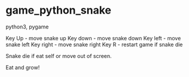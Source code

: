# game_python_snake

python3, pygame

Key Up - move snake up
Key down - move snake down
Key left - move snake left
Key right - move snake right
Key R - restart game if snake die

Snake die if eat self or move out of screen.

Eat and grow!
